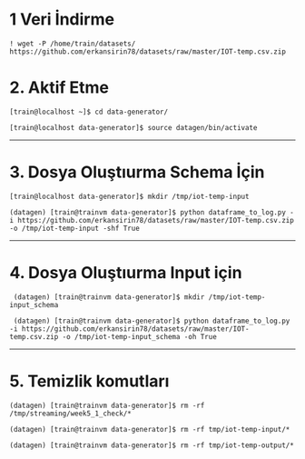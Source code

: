  # 1 Veri İndirme
 ```
 ! wget -P /home/train/datasets/  https://github.com/erkansirin78/datasets/raw/master/IOT-temp.csv.zip
 ```
 
 # 2. Aktif Etme
 ```
 [train@localhost ~]$ cd data-generator/
 
 [train@localhost data-generator]$ source datagen/bin/activate
 ```
 
 -------------------------------------------------------------------------------------------------------------------------------
 
 # 3. Dosya Oluştıurma Schema İçin
 ```
 [train@localhost data-generator]$ mkdir /tmp/iot-temp-input
 ```
 
 ```
 (datagen) [train@trainvm data-generator]$ python dataframe_to_log.py -i https://github.com/erkansirin78/datasets/raw/master/IOT-temp.csv.zip -o /tmp/iot-temp-input -shf True
 ```
 
 
 -------------------------------------------------------------------------------------------------------------------------------

# 4. Dosya Oluştıurma Input için 

``` 
 (datagen) [train@trainvm data-generator]$ mkdir /tmp/iot-temp-input_schema
``` 
``` 
 (datagen) [train@trainvm data-generator]$ python dataframe_to_log.py -i https://github.com/erkansirin78/datasets/raw/master/IOT-temp.csv.zip -o /tmp/iot-temp-input_schema -oh True
``` 
 
 
-------------------------------------------------------------------------------------------------------------------------------

# 5. Temizlik komutları

``` 
(datagen) [train@trainvm data-generator]$ rm -rf /tmp/streaming/week5_1_check/*
``` 
 
``` 
(datagen) [train@trainvm data-generator]$ rm -rf tmp/iot-temp-input/*
``` 
 
``` 
(datagen) [train@trainvm data-generator]$ rm -rf tmp/iot-temp-output/*
```
 
 
 
 
 
 
 
 
 
 
 
 
 
 
 
 
 
 
 
 
 
 
 
 
 
 
 
 
 

